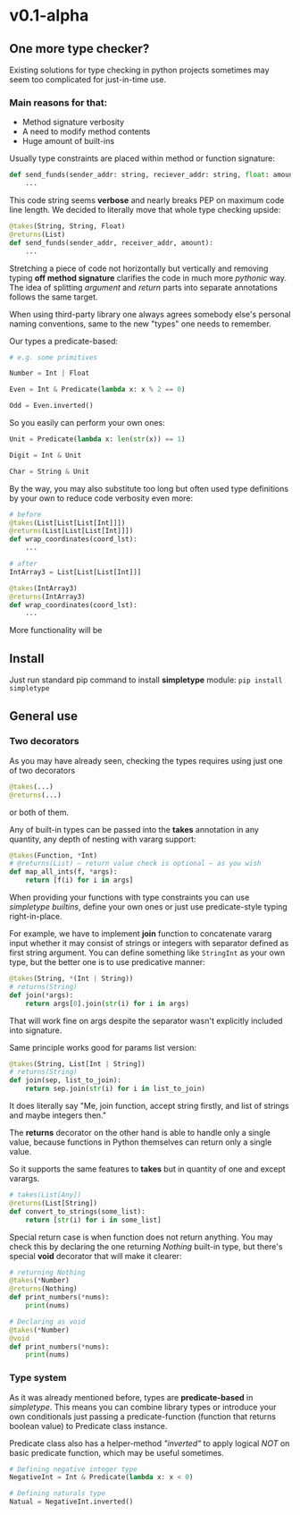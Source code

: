 # v0.1-alpha

## One more type checker?

Existing solutions for type checking in python projects sometimes may seem 
too complicated for just-in-time use.

### Main reasons for that:

+ Method signature verbosity
+ A need to modify method contents
+ Huge amount of built-ins

Usually type constraints are placed within method or function signature:
```python
def send_funds(sender_addr: string, reciever_addr: string, float: amount) -> List:
    ...
```

This code string seems **verbose** and nearly breaks PEP on maximum code line length.
We decided to literally move that whole type checking upside:

```python
@takes(String, String, Float)
@returns(List)
def send_funds(sender_addr, receiver_addr, amount):
    ...
```

Stretching a piece of code not horizontally but vertically and removing typing **off method signature**
clarifies the code in much more _pythonic_ way.
The idea of splitting _argument_ and _return_ parts into separate annotations follows the same target.

When using third-party library one always agrees somebody else's personal naming conventions,
same to the new "types" one needs to remember.

Our types a predicate-based:

```python
# e.g. some primitives

Number = Int | Float

Even = Int & Predicate(lambda x: x % 2 == 0)

Odd = Even.inverted()
```

So you easily can perform your own ones:
```python
Unit = Predicate(lambda x: len(str(x)) == 1)

Digit = Int & Unit

Char = String & Unit
```

By the way, you may also substitute too long but often used type definitions by 
your own to reduce code verbosity even more:

```python
# before
@takes(List[List[List[Int]]])
@returns(List[List[List[Int]]])
def wrap_coordinates(coord_lst):
    ...
```
```python
# after
IntArray3 = List[List[List[Int]]]

@takes(IntArray3)
@returns(IntArray3)
def wrap_coordinates(coord_lst):
    ...

```
More functionality will be 

## Install
Just run standard pip command to install **simpletype** module:
`pip install simpletype`

## General use

### Two decorators

As you may have already seen, checking the types requires using just one 
of two decorators 
```python
@takes(...)
@returns(...)
```
or both of them.

Any of built-in types can be passed into the **takes** annotation in any
quantity, any depth of nesting with vararg support:
```python
@takes(Function, *Int)
# @returns(List) — return value check is optional — as you wish 
def map_all_ints(f, *args):
    return [f(i) for i in args]
```
When providing your functions with type constraints you can use _simpletype builtins_,
define your own ones or just use predicate-style typing right-in-place.

For example, we have to implement **join** function to concatenate vararg input whether it may consist of strings or 
integers with separator defined as first string argument. You can define something like `StringInt` as your own type, 
but the better one is to use predicative manner:
```python
@takes(String, *(Int | String))
# returns(String) 
def join(*args):
    return args[0].join(str(i) for i in args)
```
That will work fine on args despite the separator wasn't explicitly included into signature.

Same principle works good for params list version:
```python
@takes(String, List[Int | String])
# returns(String)
def join(sep, list_to_join):
    return sep.join(str(i) for i in list_to_join)
```
It does literally say "Me, join function, accept string firstly, and list of strings and maybe integers then."

The **returns** decorator on the other hand is able to handle only a single value, 
because functions in Python themselves can return only a single value.

So it supports the same features to **takes** but in quantity of one and except varargs.

```python
# takes(List[Any])
@returns(List[String])
def convert_to_strings(some_list):
    return [str(i) for i in some_list]
```
Special return case is when function does not return anything. You may check this
by declaring the one returning _Nothing_ built-in type, but there's special **void** decorator
that will make it clearer:
```python
# returning Nothing
@takes(*Number)
@returns(Nothing)
def print_numbers(*nums):
    print(nums)
```

```python
# Declaring as void
@takes(*Number)
@void
def print_numbers(*nums):
    print(nums)
```

### Type system
 
As it was already mentioned before, types are **predicate-based** in _simpletype_. This means you can combine library
types or introduce your own conditionals just passing a predicate-function 
(function that returns boolean value) to Predicate class instance.

Predicate class also has a helper-method _"inverted"_ to apply logical _NOT_ on basic predicate function, which may be
useful sometimes.

```python
# Defining negative integer type
NegativeInt = Int & Predicate(lambda x: x < 0)

# Defining naturals type
Natual = NegativeInt.inverted()

```


